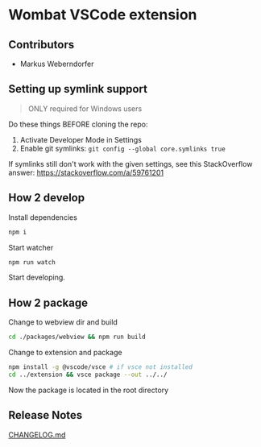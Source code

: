 # Wombat VSCode extension

## Contributors

- Markus Weberndorfer

## Setting up symlink support

> ONLY required for Windows users

Do these things BEFORE cloning the repo:

1. Activate Developer Mode in Settings
2. Enable git symlinks: `git config --global core.symlinks true`

If symlinks still don't work with the given settings, see this StackOverflow answer: https://stackoverflow.com/a/59761201

## How 2 develop

Install dependencies

```bash
npm i
```

Start watcher

```bash
npm run watch
```

Start developing.

## How 2 package

Change to webview dir and build

```bash
cd ./packages/webview && npm run build
```

Change to extension and package

```bash
npm install -g @vscode/vsce # if vsce not installed
cd ../extension && vsce package --out ../../
```

Now the package is located in the root directory

## Release Notes

[CHANGELOG.md](./packages/extension/CHANGELOG.md)
